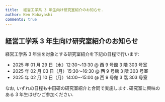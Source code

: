 ```yaml
---
title:  経営工学系 3 年生向け研究室紹介のお知らせ.
author: Ken Kobayashi
comments: true
---
```


## 経営工学系 3 年生向け研究室紹介のお知らせ

経営工学系 3 年生を対象とする研究室紹介を下記の日程で行います:
- 2025 年 01 月 29 日（水）12:30〜13:30 @ 西 9 号館 3 階 303 号室
- 2025 年 02 月 03 日（月）15:30〜16:30 @ 西 9 号館 3 階 303 号室
- 2025 年 02 月 10 日（月）14:00〜15:00 @ 西 9 号館 3 階 303 号室

なお, いずれの日程も中田研の研究室紹介と合同で実施します. 研究室に興味のある 3 年生はぜひご参加ください. 